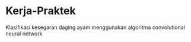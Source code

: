 # Kerja-Praktek
Klasifikasi kesegaran daging ayam menggunakan algoritma convolutional neural network
